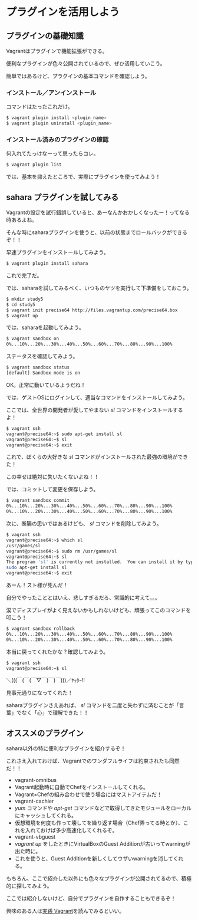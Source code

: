 プラグインを活用しよう
======================

## プラグインの基礎知識

Vagrantはプラグインで機能拡張ができる。

便利なプラグインが色々公開されているので、ぜひ活用していこう。

簡単ではあるけど、プラグインの基本コマンドを確認しよう。


### インストール／アンインストール

コマンドはたったこれだけ。

```bash
$ vagrant plugin install <plugin_name>
$ vagrant plugin uninstall <plugin_name>
```

### インストール済みのプラグインの確認

何入れてたっけなーって思ったらコレ。

```bash
$ vagrant plugin list
```

では、基本を抑えたところで、実際にプラグインを使ってみよう！


## sahara プラグインを試してみる

Vagrantの設定を試行錯誤していると、あーなんかおかしくなったー！ってなる時あるよね。

そんな時にsaharaプラグインを使うと、以前の状態までロールバックができるぞ！！

早速プラグインをインストールしてみよう。

```bash
$ vagrant plugin install sahara
```

これで完了だ。

では、saharaを試してみるべく、いつものヤツを実行して下準備をしておこう。

```bash
$ mkdir study5
$ cd study5
$ vagrant init precise64 http://files.vagrantup.com/precise64.box
$ vagrant up
```

では、saharaを起動してみよう。

```bash
$ vagrant sandbox on
0%...10%...20%...30%...40%...50%...60%...70%...80%...90%...100%
```

ステータスを確認してみよう。

```bash
$ vagrant sandbox status
[default] Sandbox mode is on
```

OK。正常に動いているようだね！

では、ゲストOSにログインして、適当なコマンドをインストールしてみよう。

ここでは、全世界の開発者が愛してやまない *sl* コマンドをインストールするよ！

```bash
$ vagrant ssh
vagrant@precise64:~$ sudo apt-get install sl
vagrant@precise64:~$ sl
vagrant@precise64:~$ exit
```

これで、ぼくらの大好きな *sl* コマンドがインストールされた最強の環境ができた！

この幸せは絶対に失いたくないよね！！

では、コミットして変更を保存しよう。

```bash
$ vagrant sandbox commit
0%...10%...20%...30%...40%...50%...60%...70%...80%...90%...100%
0%...10%...20%...30%...40%...50%...60%...70%...80%...90%...100% 
```

次に、断腸の思いではあるけども、 *sl* コマンドを削除してみよう。

```bash
$ vagrant ssh
vagrant@precise64:~$ which sl
/usr/games/sl
vagrant@precise64:~$ sudo rm /usr/games/sl
vagrant@precise64:~$ sl
The program 'sl' is currently not installed.  You can install it by typing:
sudo apt-get install sl
vagrant@precise64:~$ exit
```

あーん！スト様が死んだ！

自分でやったこととはいえ、悲しすぎるだろ、常識的に考えて。。。

涙でディスプレイがよく見えないかもしれないけども、頑張ってこのコマンドを叩こう！


```bash
$ vagrant sandbox rollback
0%...10%...20%...30%...40%...50%...60%...70%...80%...90%...100%
0%...10%...20%...30%...40%...50%...60%...70%...80%...90%...100%
```

本当に戻ってくれたかな？確認してみよう。

```bash
$ vagrant ssh
vagrant@precise64:~$ sl
```

＼(((￣(￣(￣▽￣)￣)￣)))／ﾔｯﾀｰ!!

見事元通りになってくれた！

saharaプラグインさえあれば、 *sl* コマンドを二度と失わずに済むことが「言葉」でなく「心」で理解できた！！


## オススメのプラグイン

sahara以外の特に便利なプラグインを紹介するぞ！

これさえ入れておけば、Vagrantでのワンダフルライフは約束されたも同然だ！！

* vagrant-omnibus
 * Vagrant起動時に自動でChefをインストールしてくれる。
 * Vagrant×Chefの組み合わせで使う場合にはマストアイテムだ！
* vagrant-cachier
 * *yum* コマンドや *apt-get* コマンドなどで取得してきたモジュールをローカルにキャッシュしてくれる。
 * 仮想環境を何度も作って壊してを繰り返す場合（Chef弄ってる時とか）、これを入れておけば多少高速化してくれるぞ。
* vagrant-vbguest
 * *vagrant up* をしたときにVirtualBoxのGuest Additionが古いってwarningが出た時に。
 * これを使うと、Guest Additionを新しくしてウザいwarningを消してくれる。

もちろん、ここで紹介した以外にも色々なプラグインが公開されてるので、積極的に探してみよう。

ここでは紹介しないけど、自分でプラグインを自作することもできるぞ！

興味のある人は[実践 Vagrant](http://www.oreilly.co.jp/books/9784873116655/)を読んでみるといい。

